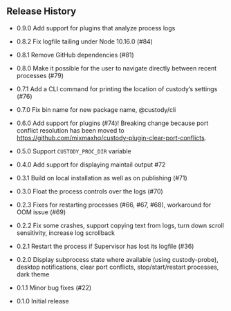 ## Release History

* 0.9.0 Add support for plugins that analyze process logs

* 0.8.2 Fix logfile tailing under Node 10.16.0 (#84)

* 0.8.1 Remove GitHub dependencies (#81)

* 0.8.0 Make it possible for the user to navigate directly between recent processes (#79)

* 0.7.1 Add a CLI command for printing the location of custody’s settings (#76)

* 0.7.0 Fix bin name for new package name, @custody/cli

* 0.6.0 Add support for plugins (#74)! Breaking change because port conflict resolution has been moved to https://github.com/mixmaxhq/custody-plugin-clear-port-conflicts.

* 0.5.0 Support `CUSTODY_PROC_DIR` variable

* 0.4.0 Add support for displaying maintail output #72

* 0.3.1 Build on local installation as well as on publishing (#71)

* 0.3.0 Float the process controls over the logs (#70)

* 0.2.3 Fixes for restarting processes (#66, #67, #68), workaround for OOM issue (#69)

* 0.2.2 Fix some crashes, support copying text from logs, turn down scroll sensitivity, increase log scrollback

* 0.2.1 Restart the process if Supervisor has lost its logfile (#36)

* 0.2.0 Display subprocess state where available (using custody-probe), desktop notifications, clear port conflicts, stop/start/restart processes, dark theme

* 0.1.1 Minor bug fixes (#22)

* 0.1.0 Initial release
